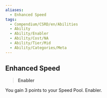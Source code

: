 ```yaml
---
aliases:
  - Enhanced Speed
tags:
  - Compendium/CSRD/en/Abilities
  - Ability
  - Ability/Enabler
  - Ability/Cost/NA
  - Ability/Tier/Mid
  - Ability/Categories/Meta
---
```

  
    
## Enhanced Speed    
>**Enabler**  
    
You gain 3 points to your Speed Pool. Enabler.